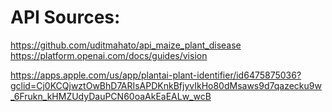 


# API Sources:


https://github.com/uditmahato/api_maize_plant_disease
https://platform.openai.com/docs/guides/vision


https://apps.apple.com/us/app/plantai-plant-identifier/id6475875036?gclid=Cj0KCQjwztOwBhD7ARIsAPDKnkBfjyvIkHo80dMsaws9d7qazecku9w_6Frukn_kHMZUdyDauPCN60oaAkEaEALw_wcB